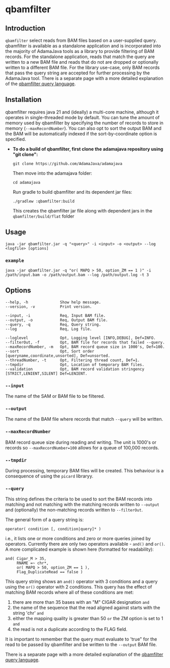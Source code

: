 # qbamfilter

## Introduction

`qbamfilter` select reads from BAM files based on a user-supplied query.
qbamfilter is available as a standalone application and is incorporated 
into the majority of AdamaJava tools as a library to provide filtering 
of BAM records.  For the standalone application, reads that match the query 
are written to a new BAM file and reads that do not are dropped or 
optionally written to a different BAM file.  For the library use-case, 
only BAM records that pass the query string are accepted for further 
processing by the AdamaJava tool.
There is a separate page with a more detailed explanation of the
[qbamfilter query language](qbamfilter_query).

## Installation

qbamfilter requires java 21 and (ideally) a multi-core machine, although 
it operates in single-threaded mode by default.  You can tune the amount
of memory used by qbamfilter by specifying the number of records to store 
in memory (`--maxRecordNumber`).  You can also opt to sort the output BAM 
and the BAM will be automatically indexed if the sort-by-coordinate option
is specified.

* **To do a build of qbamfilter, first clone the adamajava repository using "git clone":**
  ```
  git clone https://github.com/AdamaJava/adamajava
  ```
  
  Then move into the adamajava folder:
  ```
  cd adamajava
  ```
  Run gradle to build qbamfilter and its dependent jar files:
  ```
  ./gradlew :qbamfilter:build
  ```
  This creates the qbamfilter jar file along with dependent jars in the `qbamfilter/build/flat` folder
 

## Usage

~~~~{.text}
java -jar qbamfilter.jar -q "<query>" -i <input> -o <output> --log <logfile> [options]
~~~~

### `example`
~~~~{.text}
java -jar qbamfilter.jar -q "or( MAPQ > 50, option_ZM == 1 )" -i /path/input.bam -o /path/output.bam --log /path/output.log -t 3
~~~~

## Options

~~~~{.text}
--help, -h              Show help message.
--version, -v           Print version.

--input, -i             Req, Input BAM file.
--output, -o            Req, Output BAM file.
--query, -q             Req, Query string.
--log                   Req, Log file.

--loglevel              Opt, Logging level [INFO,DEBUG], Def=INFO.
--filterOut, -f         Opt, BAM file for records that failed --query.
--maxRecordNumber, -m   Opt, BAM record queue size in 1000's, Def=100.
--sort                  Opt, Sort order [queryname,coordinate,unsorted], Def=unsorted.
--threadNumber, -t      Opt, Filtering thread count, Def=1.
--tmpdir                Opt, Location of temporary BAM files.
--validation            Opt, BAM record validation stringency [STRICT,LENIENT,SILENT] Def=LENIENT.
~~~~


### `--input`

The name of the SAM or BAM file to be filtered.

### `--output`

The name of the BAM file where records that match `--query` will be
written.

### `--maxRecordNumber`

BAM record queue size during reading and writing. The unit is 1000's
or records so `--maxRecordNumber=100` allows for a queue of 100,000 records.

### `--tmpdir`

During processing, temporary BAM files will be created. This behaviour
is a consequence of using the `picard` libraryy.

### `--query`

This string defines the criteria to be used to sort the BAM records 
into matching and not matching with the matching records written to
`--output` and (optionally) the non-matching records written to
`--filterOut`.

The general form of a query string is:

~~~~{.text}
operator( condition [, condition|query]* )
~~~~

i.e., it lists one or more conditions and zero or more queries joined by 
operators. Currently there are only two operators available - `and()` and 
`or()`.  A more complicated example is shown here (formatted for
readability):

~~~~{.text}
and( Cigar_M > 35,
     RNAME =~ chr*,
     or( MAPQ > 50, option_ZM == 1 ),
     Flag_DuplicateRead == false )
~~~~

This query string shows an `and()` operator with 3 conditions and a
query using the `or()` operator with 2 conditions.
This query has the effect of matching BAM records where all of these
conditions are met:

 1. there are more than 35 bases with an "M" CIGAR designation `and`
 2. the name of the sequence that the read aligned against starts with
 the string 'chr' `and`
 3. either the mapping quality is greater than 50 `or` the ZM option is
 set to 1 `and`
 4. the read is not a duplicate according to the FLAG field.

It is important to remember that the query must evaluate to 'true" for the 
read to be passed by qbamfilter and be written to the `--output` BAM file.

There is a separate page with a more detailed explanation of the
[qbamfilter query language](qbamfilter_query).


